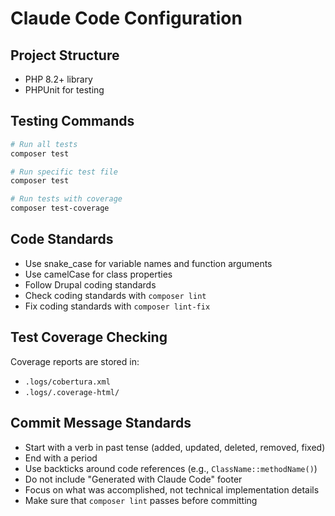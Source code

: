 # Claude Code Configuration

## Project Structure
- PHP 8.2+ library
- PHPUnit for testing

## Testing Commands
```bash
# Run all tests
composer test

# Run specific test file
composer test

# Run tests with coverage
composer test-coverage
```

## Code Standards
- Use snake_case for variable names and function arguments
- Use camelCase for class properties
- Follow Drupal coding standards
- Check coding standards with `composer lint`
- Fix coding standards with `composer lint-fix`

## Test Coverage Checking
Coverage reports are stored in:
- `.logs/cobertura.xml`
- `.logs/.coverage-html/`

## Commit Message Standards
- Start with a verb in past tense (added, updated, deleted, removed, fixed)
- End with a period
- Use backticks around code references (e.g., `ClassName::methodName()`)
- Do not include "Generated with Claude Code" footer
- Focus on what was accomplished, not technical implementation details
- Make sure that `composer lint` passes before committing

